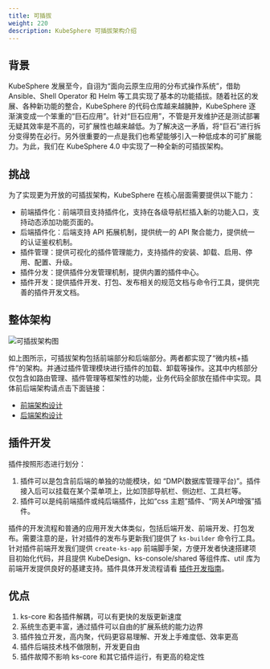 ```yaml
---
title: 可插拔
weight: 220
description: KubeSphere 可插拔架构介绍
---
```


## 背景

KubeSphere 发展至今，自诩为“面向云原生应用的分布式操作系统”，借助 Ansible、Shell Operator 和 Helm 等工具实现了基本的功能插拔。随着社区的发展、各种新功能的整合，KubeSphere 的代码仓库越来越臃肿，KubeSphere 逐渐演变成一个笨重的“巨石应用”。针对“巨石应用”，不管是开发维护还是测试部署无疑其效率是不高的，可扩展性也越来越低。为了解决这一矛盾，将“巨石”进行拆分变得势在必行。另外很重要的一点是我们也希望能够引入一种低成本的可扩展能力。为此，我们在 KubeSphere 4.0 中实现了一种全新的可插拔架构。

## 挑战

为了实现更为开放的可插拔架构，KubeSphere 在核心层面需要提供以下能力：
* 前端插件化：前端项目支持插件化，支持在各级导航栏插入新的功能入口，支持动态添加功能页面的。
* 后端插件化：后端支持 API 拓展机制，提供统一的 API 聚合能力，提供统一的认证鉴权机制。
* 插件管理：提供可视化的插件管理能力，支持插件的安装、卸载、启用、停用、配置、升级。
* 插件分发：提供插件分发管理机制，提供内置的插件中心。
* 插件开发：提供插件开发、打包、发布相关的规范文档与命令行工具，提供完善的插件开发文档。

## 整体架构
![可插拔架构图](/images/plugin-arch/pluggable-arch.png)

如上图所示，可插拔架构包括前端部分和后端部分。两者都实现了“微内核+插件”的架构。并通过插件管理模块进行插件的加载、卸载等操作。这其中内核部分仅包含如路由管理、插件管理等框架性的功能，业务代码全部放在插件中实现。具体前后端架构请点击下面链接：

* [前端架构设计](./frontend-pluggable-architecture)
* [后端架构设计](./backend-pluggable-architecture)

## 插件开发

插件按照形态进行划分：

1. 插件可以是包含前后端的单独的功能模块，如 “DMP(数据库管理平台)”。插件接入后可以挂载在某个菜单项上，比如顶部导航栏、侧边栏、工具栏等。
2. 插件可以是纯前端插件或纯后端插件，比如“css 主题”插件、“网关API增强”插件。

插件的开发流程和普通的应用开发大体类似，包括后端开发、前端开发、打包发布。需要注意的是，针对插件的发布与更新我们提供了 `ks-builder` 命令行工具。针对插件前端开发我们提供 `create-ks-app` 前端脚手架，方便开发者快速搭建项目初始化代码，并且提供 KubeDesign、ks-console/shared 等组件库、util 库为前端开发提供良好的基建支持。插件具体开发流程请看 [插件开发指南](../../plugin-develoment-guide)。

## 优点

1. ks-core 和各插件解耦，可以有更快的发版更新速度
2. 系统生态更丰富，通过插件可以自由的扩展系统的能力边界
3. 插件独立开发，高内聚，代码更容易理解、开发上手难度低、效率更高
4. 插件后端技术栈不做限制，开发更自由
5. 插件故障不影响 ks-core 和其它插件运行，有更高的稳定性
